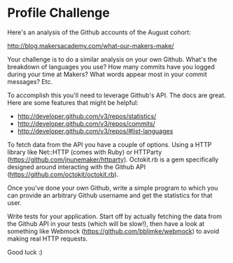 Profile Challenge
==================

Here's an analysis of the Github accounts of the August cohort:

http://blog.makersacademy.com/what-our-makers-make/

Your challenge is to do a similar analysis on your own Github. What's the breakdown of languages you use? How many commits have you logged during your time at Makers? What words appear most in your commit messages? Etc.

To accomplish this you'll need to leverage Github's API. The docs are great. Here are some features that might be helpful:

* http://developer.github.com/v3/repos/statistics/
* http://developer.github.com/v3/repos/commits/
* http://developer.github.com/v3/repos/#list-languages

To fetch data from the API you have a couple of options. Using a HTTP library like Net::HTTP (comes with Ruby) or HTTParty (https://github.com/jnunemaker/httparty). Octokit.rb is a gem specifically designed around interacting with the Github API (https://github.com/octokit/octokit.rb).

Once you've done your own Github, write a simple program to which you can provide an arbitrary Github username and get the statistics for that user.

Write tests for your application. Start off by actually fetching the data from the Github API in your tests (which will be slow!), then have a look at something like Webmock (https://github.com/bblimke/webmock) to avoid making real HTTP requests.

Good luck :)
